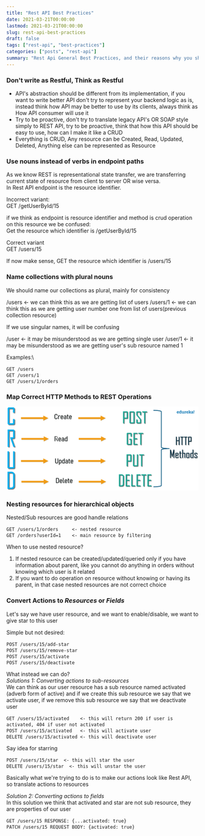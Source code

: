 ```yaml
---
title: "Rest API Best Practices"
date: 2021-03-21T00:00:00 
lastmod: 2021-03-21T00:00:00 
slug: rest-api-best-practices 
draft: false
tags: ["rest-api", "best-practices"]
categories: ["posts", "rest-api"]
summary: "Rest Api General Best Practices, and their reasons why you should go with that way"
---
```

### Don't write as Restful, Think as Restful

* API's abstraction should be different from its implementation, if you want to write better API don't try to represent
   your backend logic as is, instead think how API may be better to use by its clients, always think as How API consumer will use it
* Try to be proactive, don't try to translate legacy API's OR SOAP style simply to REST API, try to be proactive,
   think that how this API should be easy to use, how can I make it like a CRUD
* Everything is CRUD, Any resource can be Created, Read, Updated, Deleted, Anything else can be represented as Resource

### Use nouns instead of verbs in endpoint paths

As we know REST is representational state transfer, we are transferring current state of resource from client to server OR wise versa.\
In Rest API endpoint is the resource identifier.

Incorrect variant:\
GET /getUserById/15

if we think as endpoint is resource identifier and method is crud operation on this resource we be confused:\
Get the resource which identifier is /getUserById/15

Correct variant\
GET /users/15

If now make sense, GET the resource which identifier is /users/15

### Name collections with plural nouns

We should name our collections as plural, mainly for consistency

/users      <- we can think this as we are getting list of users
/users/1    <- we can think this as we are getting user number one from list of users(previous collection resource)

If we use singular names, it will be confusing

/user  <- it may be misunderstood as we are getting single user
/user/1  <- it may be misunderstood as we are getting user's sub resource named 1

Examples:\
```
GET /users    
GET /users/1
GET /users/1/orders    
```

### Map Correct HTTP Methods to REST Operations

![](/posts/rest-api/assets/crud-operations.png)

### Nesting resources for hierarchical objects

Nested/Sub resources are good handle relations

```
GET /users/1/orders     <- nested resource
GET /orders?userId=1    <- main resource by filtering
```

When to use nested resource?

1. If nested resource can be created/updated/queried only if you have information about parent, like you cannot do
   anything in orders without knowing which user is it related
2. If you want to do operation on resource without knowing or having its parent, in that case nested resources are not
   correct choice

### Convert Actions to *Resources* or *Fields*

Let's say we have user resource, and we want to enable/disable, we want to give star to this user

Simple but not desired:
```
POST /users/15/add-star
POST /users/15/remove-star
POST /users/15/activate
POST /users/15/deactivate
```

What instead we can do?\
*Solutions 1: Converting actions to sub-resources*\
We can think as our user resource has a sub resource named activated (adverb form of active) and if we create this sub resource we say that we activate user, if we remove this sub resource we say that we deactivate user
```
GET /users/15/activated    <- this will return 200 if user is activated, 404 if user not activated
POST /users/15/activated   <- this will activate user
DELETE /users/15/activated <- this will deactivate user
```
Say idea for starring
```
POST /users/15/star  <- this will star the user
DELETE /users/15/star  <- this will unstar the user
```
Basically what we're trying to do is to make our actions look like Rest API, so translate actions to resources

*Solution 2: Converting actions to fields*\
In this solution we think that activated and star are not sub resource, they are properties of our user
```
GET /users/15 RESPONSE: {...activated: true}
PATCH /users/15 REQUEST BODY: {activated: true}
```


[comment]: <> (### Handle errors gracefully and return standard error codes)

[comment]: <> (### Allow filtering, sorting, and pagination)

[comment]: <> (### Maintain Good Security Practices)

[comment]: <> (### Cache data to improve performance)
